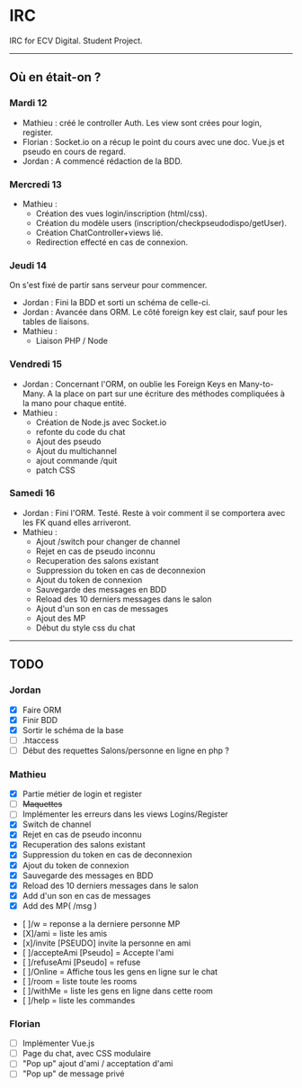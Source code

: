 # IRC
IRC for ECV Digital. Student Project.

--------

## Où en était-on ? 

### Mardi 12
* Mathieu : créé le controller Auth. Les view sont crées pour login, register.
* Florian : Socket.io on a récup le point du cours avec une doc. Vue.js et pseudo en cours de regard.
* Jordan : A commencé rédaction de la BDD. 

### Mercredi 13
* Mathieu : 
    * Création des vues login/inscription (html/css). 
    * Création du modèle users (inscription/checkpseudodispo/getUser). 
    * Création ChatController+views lié. 
    * Redirection effecté en cas de connexion.

### Jeudi 14
On s'est fixé de partir sans serveur pour commencer. 
* Jordan : Fini la BDD et sorti un schéma de celle-ci.
* Jordan : Avancée dans ORM. Le côté foreign key est clair, sauf pour les tables de liaisons.
* Mathieu :
    * Liaison PHP / Node

### Vendredi 15
* Jordan : Concernant l'ORM, on oublie les Foreign Keys en Many-to-Many. A la place on part sur une écriture des méthodes compliquées à la mano pour chaque entité. 
* Mathieu : 
    * Création de Node.js avec Socket.io
    * refonte du code du chat
    * Ajout des pseudo
    * Ajout du multichannel
    * ajout commande /quit
    * patch CSS

### Samedi 16
* Jordan : Fini l'ORM. Testé. Reste à voir comment il se comportera avec les FK quand elles arriveront.
* Mathieu : 
    * Ajout /switch pour changer de channel
    * Rejet en cas de pseudo inconnu
    * Recuperation des salons existant
    * Suppression du token en cas de deconnexion
    * Ajout du token de connexion
    * Sauvegarde des messages en BDD
    * Reload des 10 derniers messages dans le salon 
    * Ajout d'un son en cas de messages
    * Ajout des MP
    * Début du style css du chat

--------------

## TODO

### Jordan
- [x] Faire ORM
- [x] Finir BDD
- [x] Sortir le schéma de la base
- [ ] .htaccess
- [ ] Début des requettes Salons/personne en ligne en php ? 

### Mathieu
- [x] Partie métier de login et register
- [ ] <del>Maquettes</del>
- [ ] Implémenter les erreurs dans les views Logins/Register
- [x] Switch de channel
- [x] Rejet en cas de pseudo inconnu
- [x] Recuperation des salons existant
- [x] Suppression du token en cas de deconnexion
- [x] Ajout du token de connexion
- [x] Sauvegarde des messages en BDD
- [x] Reload des 10 derniers messages dans le salon
- [x] Add d'un son en cas de messages
- [x] Add des MP( /msg )
- [ ]/w = reponse a la derniere personne MP 
- [X]/ami = liste les amis
- [x]/invite [PSEUDO] invite la personne en ami
- [ ]/accepteAmi [Pseudo] = Accepte l'ami
- [ ]/refuseAmi [Pseudo] = refuse
- [ ]/Online = Affiche tous les gens en ligne sur le chat
- [ ]/room = liste toute les rooms
- [ ]/withMe = liste les gens en ligne dans cette room
- [ ]/help = liste les commandes

### Florian
- [ ] Implémenter Vue.js
- [ ] Page du chat, avec CSS modulaire
- [ ] "Pop up" ajout d'ami / acceptation d'ami
- [ ] "Pop up" de message privé

